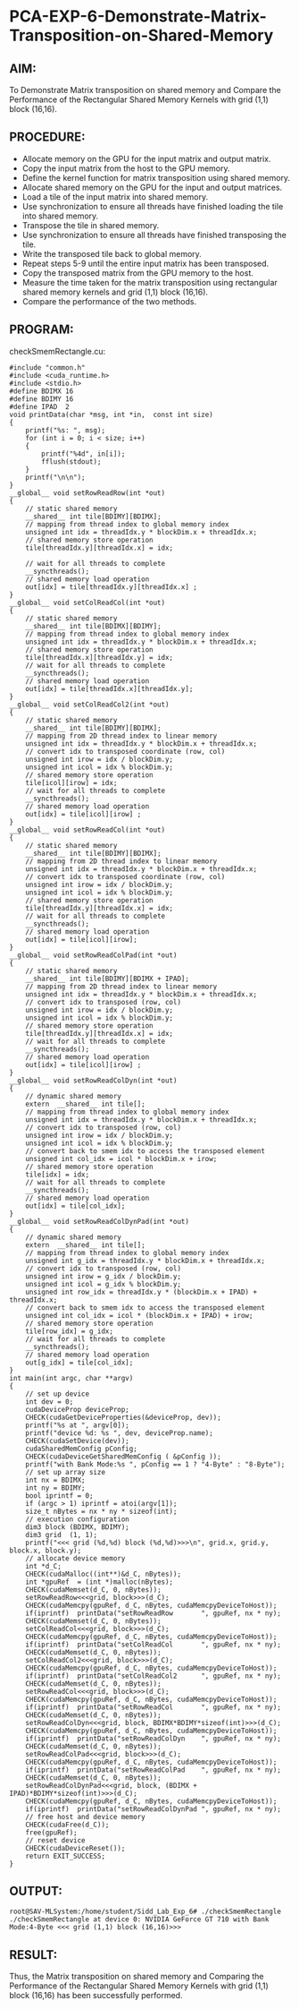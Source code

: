 # PCA-EXP-6-Demonstrate-Matrix-Transposition-on-Shared-Memory
## AIM:
To Demonstrate Matrix transposition on shared memory and Compare the Performance of the Rectangular Shared Memory Kernels with grid (1,1) block (16,16).
## PROCEDURE:
* Allocate memory on the GPU for the input matrix and output matrix.
* Copy the input matrix from the host to the GPU memory.
* Define the kernel function for matrix transposition using shared memory.
* Allocate shared memory on the GPU for the input and output matrices.
* Load a tile of the input matrix into shared memory.
* Use synchronization to ensure all threads have finished loading the tile into shared memory.
* Transpose the tile in shared memory.
* Use synchronization to ensure all threads have finished transposing the tile.
* Write the transposed tile back to global memory.
* Repeat steps 5-9 until the entire input matrix has been transposed.
* Copy the transposed matrix from the GPU memory to the host.
* Measure the time taken for the matrix transposition using rectangular shared memory kernels and grid (1,1) block (16,16).
* Compare the performance of the two methods.
## PROGRAM:
checkSmemRectangle.cu:
```
#include "common.h"
#include <cuda_runtime.h>
#include <stdio.h>
#define BDIMX 16
#define BDIMY 16
#define IPAD  2
void printData(char *msg, int *in,  const int size)
{
    printf("%s: ", msg);
    for (int i = 0; i < size; i++)
    {
        printf("%4d", in[i]);
        fflush(stdout);
    }
    printf("\n\n");
}
__global__ void setRowReadRow(int *out)
{
    // static shared memory
    __shared__ int tile[BDIMY][BDIMX];
    // mapping from thread index to global memory index
    unsigned int idx = threadIdx.y * blockDim.x + threadIdx.x;
    // shared memory store operation
    tile[threadIdx.y][threadIdx.x] = idx;

    // wait for all threads to complete
    __syncthreads();
    // shared memory load operation
    out[idx] = tile[threadIdx.y][threadIdx.x] ;
}
__global__ void setColReadCol(int *out)
{
    // static shared memory
    __shared__ int tile[BDIMX][BDIMY];
    // mapping from thread index to global memory index
    unsigned int idx = threadIdx.y * blockDim.x + threadIdx.x;
    // shared memory store operation
    tile[threadIdx.x][threadIdx.y] = idx;
    // wait for all threads to complete
    __syncthreads();
    // shared memory load operation
    out[idx] = tile[threadIdx.x][threadIdx.y];
}
__global__ void setColReadCol2(int *out)
{
    // static shared memory
    __shared__ int tile[BDIMY][BDIMX];
    // mapping from 2D thread index to linear memory
    unsigned int idx = threadIdx.y * blockDim.x + threadIdx.x;
    // convert idx to transposed coordinate (row, col)
    unsigned int irow = idx / blockDim.y;
    unsigned int icol = idx % blockDim.y;
    // shared memory store operation
    tile[icol][irow] = idx;
    // wait for all threads to complete
    __syncthreads();
    // shared memory load operation
    out[idx] = tile[icol][irow] ;
}
__global__ void setRowReadCol(int *out)
{
    // static shared memory
    __shared__ int tile[BDIMY][BDIMX];
    // mapping from 2D thread index to linear memory
    unsigned int idx = threadIdx.y * blockDim.x + threadIdx.x;
    // convert idx to transposed coordinate (row, col)
    unsigned int irow = idx / blockDim.y;
    unsigned int icol = idx % blockDim.y;
    // shared memory store operation
    tile[threadIdx.y][threadIdx.x] = idx;
    // wait for all threads to complete
    __syncthreads();
    // shared memory load operation
    out[idx] = tile[icol][irow];
}
__global__ void setRowReadColPad(int *out)
{
    // static shared memory
    __shared__ int tile[BDIMY][BDIMX + IPAD];
    // mapping from 2D thread index to linear memory
    unsigned int idx = threadIdx.y * blockDim.x + threadIdx.x;
    // convert idx to transposed (row, col)
    unsigned int irow = idx / blockDim.y;
    unsigned int icol = idx % blockDim.y;
    // shared memory store operation
    tile[threadIdx.y][threadIdx.x] = idx;
    // wait for all threads to complete
    __syncthreads();
    // shared memory load operation
    out[idx] = tile[icol][irow] ;
}
__global__ void setRowReadColDyn(int *out)
{
    // dynamic shared memory
    extern  __shared__ int tile[];
    // mapping from thread index to global memory index
    unsigned int idx = threadIdx.y * blockDim.x + threadIdx.x;
    // convert idx to transposed (row, col)
    unsigned int irow = idx / blockDim.y;
    unsigned int icol = idx % blockDim.y;
    // convert back to smem idx to access the transposed element
    unsigned int col_idx = icol * blockDim.x + irow;
    // shared memory store operation
    tile[idx] = idx;
    // wait for all threads to complete
    __syncthreads();
    // shared memory load operation
    out[idx] = tile[col_idx];
}
__global__ void setRowReadColDynPad(int *out)
{
    // dynamic shared memory
    extern  __shared__ int tile[];
    // mapping from thread index to global memory index
    unsigned int g_idx = threadIdx.y * blockDim.x + threadIdx.x;
    // convert idx to transposed (row, col)
    unsigned int irow = g_idx / blockDim.y;
    unsigned int icol = g_idx % blockDim.y;
    unsigned int row_idx = threadIdx.y * (blockDim.x + IPAD) + threadIdx.x;
    // convert back to smem idx to access the transposed element
    unsigned int col_idx = icol * (blockDim.x + IPAD) + irow;
    // shared memory store operation
    tile[row_idx] = g_idx;
    // wait for all threads to complete
    __syncthreads();
    // shared memory load operation
    out[g_idx] = tile[col_idx];
}
int main(int argc, char **argv)
{
    // set up device
    int dev = 0;
    cudaDeviceProp deviceProp;
    CHECK(cudaGetDeviceProperties(&deviceProp, dev));
    printf("%s at ", argv[0]);
    printf("device %d: %s ", dev, deviceProp.name);
    CHECK(cudaSetDevice(dev));
    cudaSharedMemConfig pConfig;
    CHECK(cudaDeviceGetSharedMemConfig ( &pConfig ));
    printf("with Bank Mode:%s ", pConfig == 1 ? "4-Byte" : "8-Byte");
    // set up array size
    int nx = BDIMX;
    int ny = BDIMY;
    bool iprintf = 0;
    if (argc > 1) iprintf = atoi(argv[1]);
    size_t nBytes = nx * ny * sizeof(int);
    // execution configuration
    dim3 block (BDIMX, BDIMY);
    dim3 grid  (1, 1);
    printf("<<< grid (%d,%d) block (%d,%d)>>>\n", grid.x, grid.y, block.x, block.y);
    // allocate device memory
    int *d_C;
    CHECK(cudaMalloc((int**)&d_C, nBytes));
    int *gpuRef  = (int *)malloc(nBytes);
    CHECK(cudaMemset(d_C, 0, nBytes));
    setRowReadRow<<<grid, block>>>(d_C);
    CHECK(cudaMemcpy(gpuRef, d_C, nBytes, cudaMemcpyDeviceToHost));
    if(iprintf)  printData("setRowReadRow       ", gpuRef, nx * ny);
    CHECK(cudaMemset(d_C, 0, nBytes));
    setColReadCol<<<grid, block>>>(d_C);
    CHECK(cudaMemcpy(gpuRef, d_C, nBytes, cudaMemcpyDeviceToHost));
    if(iprintf)  printData("setColReadCol       ", gpuRef, nx * ny);
    CHECK(cudaMemset(d_C, 0, nBytes));
    setColReadCol2<<<grid, block>>>(d_C);
    CHECK(cudaMemcpy(gpuRef, d_C, nBytes, cudaMemcpyDeviceToHost));
    if(iprintf)  printData("setColReadCol2      ", gpuRef, nx * ny);
    CHECK(cudaMemset(d_C, 0, nBytes));
    setRowReadCol<<<grid, block>>>(d_C);
    CHECK(cudaMemcpy(gpuRef, d_C, nBytes, cudaMemcpyDeviceToHost));
    if(iprintf)  printData("setRowReadCol       ", gpuRef, nx * ny);
    CHECK(cudaMemset(d_C, 0, nBytes));
    setRowReadColDyn<<<grid, block, BDIMX*BDIMY*sizeof(int)>>>(d_C);
    CHECK(cudaMemcpy(gpuRef, d_C, nBytes, cudaMemcpyDeviceToHost));
    if(iprintf)  printData("setRowReadColDyn    ", gpuRef, nx * ny);
    CHECK(cudaMemset(d_C, 0, nBytes));
    setRowReadColPad<<<grid, block>>>(d_C);
    CHECK(cudaMemcpy(gpuRef, d_C, nBytes, cudaMemcpyDeviceToHost));
    if(iprintf)  printData("setRowReadColPad    ", gpuRef, nx * ny);
    CHECK(cudaMemset(d_C, 0, nBytes));
    setRowReadColDynPad<<<grid, block, (BDIMX + IPAD)*BDIMY*sizeof(int)>>>(d_C);
    CHECK(cudaMemcpy(gpuRef, d_C, nBytes, cudaMemcpyDeviceToHost));
    if(iprintf)  printData("setRowReadColDynPad ", gpuRef, nx * ny);
    // free host and device memory
    CHECK(cudaFree(d_C));
    free(gpuRef);
    // reset device
    CHECK(cudaDeviceReset());
    return EXIT_SUCCESS;
}
```
## OUTPUT:
```
root@SAV-MLSystem:/home/student/Sidd_Lab_Exp_6# ./checkSmemRectangle
./checkSmemRectangle at device 0: NVIDIA GeForce GT 710 with Bank Mode:4-Byte <<< grid (1,1) block (16,16)>>>
```
## RESULT:
Thus, the Matrix transposition on shared memory and Comparing the Performance of the Rectangular Shared Memory Kernels with grid (1,1) block (16,16) has been successfully performed.
